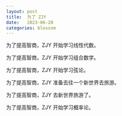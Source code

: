 ```yaml
---
layout: post
title:  为了 ZJY
date:   2023-06-20
categories: blossom
---
```


为了提高智商，ZJY 开始学习线性代数。

为了提高智商，ZJY 开始学习组合数学。

为了提高智商，ZJY 开始学习弦论。

为了提高智商，ZJY 准备去往一个新世界去旅游。

为了提高智商，ZJY 去新世界旅游了。

为了提高智商，ZJY 开始学习概率论。